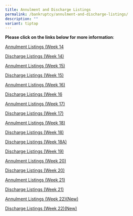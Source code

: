 ```yaml
---
title: Annulment and Discharge Listings
permalink: /bankruptcy/annulment-and-discharge-listings/
description: ""
variant: tiptap
---
```

<p><strong>Please click on the links below for more information</strong>:</p>
<p></p>
<p><a href="/files/Annulment &amp; Discharge Listings/Annulment_Listings__Week_14_.pdf" rel="noopener nofollow" target="_blank">Annulment Listings (Week 14</a>
</p>
<p><a href="/files/Annulment &amp; Discharge Listings/Discharge_Listings__Week_14_.pdf" rel="noopener nofollow" target="_blank">Discharge Listings (Week 14)</a>
</p>
<p><a href="/files/Annulment &amp; Discharge Listings/Annulment_Listings__Week_15_.pdf" rel="noopener nofollow" target="_blank">Annulment Listings (Week 15)</a>
</p>
<p><a href="/files/Annulment &amp; Discharge Listings/Discharge_Listings__Week_15_.pdf" rel="noopener nofollow" target="_blank">Discharge Listings (Week 15)</a>
</p>
<p><a href="/files/Annulment &amp; Discharge Listings/Annulment_Listings__Week_16_.pdf" rel="noopener nofollow" target="_blank">Annulment Listings (Week 16)</a>
</p>
<p><a href="/files/Annulment &amp; Discharge Listings/Discharge_Listings__Week_16_.pdf" rel="noopener nofollow" target="_blank">Discharge Listings (Week 16</a>
</p>
<p><a href="/files/Annulment &amp; Discharge Listings/Annulment_Listings__Week_17_.pdf" rel="noopener nofollow" target="_blank">Annulment Listings (Week 17)</a>
</p>
<p><a href="/files/Annulment &amp; Discharge Listings/Discharge_Listings__Week_17_.pdf" rel="noopener nofollow" target="_blank">Discharge Listings (Week 17)</a>
</p>
<p><a href="/files/Annulment &amp; Discharge Listings/Annulment_Listings__Week_18_.pdf" rel="noopener nofollow" target="_blank">Annulment Listings (Week 18)</a>
</p>
<p><a href="/files/Annulment &amp; Discharge Listings/Discharge_Listings__Week_18_.pdf" rel="noopener nofollow" target="_blank">Discharge Listings (Week 18)</a>
</p>
<p><a href="/files/Annulment &amp; Discharge Listings/Discharge_Listings__Week_18A_.pdf" rel="noopener nofollow" target="_blank">Discharge Listings (Week 18A)</a>
</p>
<p><a href="/files/Annulment &amp; Discharge Listings/Discharge_Listings__Week_19_.pdf" rel="noopener nofollow" target="_blank">Discharge Listings (Week 19)</a>
</p>
<p><a href="/files/Annulment &amp; Discharge Listings/Annulment_Listings__Week_20_.pdf" rel="noopener nofollow" target="_blank">Annulment Listings (Week 20)</a>
</p>
<p><a href="/files/Annulment &amp; Discharge Listings/Discharge_Listings__Week_20_.pdf" rel="noopener nofollow" target="_blank">Discharge Listings (Week 20)</a>
</p>
<p><a href="/files/Annulment &amp; Discharge Listings/Annulment_Listings__Week_21_.pdf" rel="noopener nofollow" target="_blank">Annulment Listings (Week 21)</a>
</p>
<p><a href="/files/Annulment &amp; Discharge Listings/Discharge_Listings__Week_21_.pdf" rel="noopener nofollow" target="_blank">Discharge Listings (Week 21)</a>
</p>
<p><a href="/files/Annulment &amp; Discharge Listings/Annulment_Listings__Week_22_.pdf" rel="noopener nofollow" target="_blank">Annulment Listings (Week 22)(New)</a>
</p>
<p><a href="/files/Annulment &amp; Discharge Listings/Discharge_Listings__Week_22_.pdf" rel="noopener nofollow" target="_blank">Discharge Listings (Week 22)(New)</a>
</p>
<p></p>